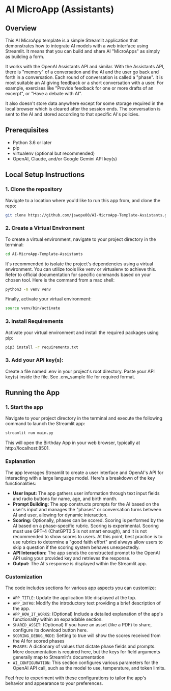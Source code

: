 # AI MicroApp (Assistants)

## Overview
This AI MicroApp template is a simple Streamlit application that demonstrates how to integrate AI models with a web interface using Streamlit. It means that you can build and share AI "MicroApps" as simply as building a form. 

It works with the OpenAI Assistants API and similar. With the Assistants API, there is "memory" of a conversation and the AI and the user go back and forth in a conversation. Each round of conversation is called a "phase". It is most suitable an AI giving feedback or a short conversation with a user. For example, exercises like "Provide feedback for one or more drafts of an excerpt", or "Have a debate with AI". 

It also doesn't store data anywhere except for some storage required in the local browser which is cleared after the session ends. The conversation is sent to the AI and stored according to that specific AI's policies. 

## Prerequisites
- Python 3.6 or later
- pip
- virtualenv (optional but recommended)
- OpenAI, Claude, and/or Google Gemini API key(s)

## Local Setup Instructions

### 1. Clone the repository

Navigate to a location where you'd like to run this app from, and clone the repo:

```bash
git clone https://github.com/jswope00/AI-MicroApp-Template-Assistants.git
```

### 2. Create a Virtual Environment

To create a virtual environment, navigate to your project directory in the terminal:
```bash
cd AI-MicroApp-Template-Assistants
```

It's recommended to isolate the project's dependencies using a virtual environment. You can utilize tools like venv or virtualenv to achieve this. Refer to official documentation for specific commands based on your chosen tool. Here is the command from a mac shell:
```bash
python3 -m venv venv
```

Finally, activate your virtual environment:
```bash
source venv/bin/activate
```

### 3. Install Requirements
Activate your virtual environment and install the required packages using pip:
```bash
pip3 install -r requirements.txt
```

### 3. Add your API key(s):
Create a file named .env in your project's root directory. Paste your API key(s) inside the file. See .env_sample file for required format. 

## Running the App

### 1. Start the app

Navigate to your project directory in the terminal and execute the following command to launch the Streamlit app:
```bash
streamlit run main.py
```

This will open the Birthday App in your web browser, typically at http://localhost:8501.


### Explanation

The app leverages Streamlit to create a user interface and OpenAI's API for interacting with a large language model. Here's a breakdown of the key functionalities:

-   **User Input:**  The app gathers user information through text input fields and radio buttons for name, age, and birth month.
-   **Prompt Building:**  The app constructs prompts for the AI based on the user's input and manages the "phases" or conversation turns between AI and user, allowing for dynamic interaction.
-   **Scoring:** Optionally, phases can be scored. Scoring is performed by the AI based on a phase-specific rubric. Scoring is experimental. Scoring must use GPT-4 (ChatGPT3.5 is not smart enough), and it is not recommended to show scores to users. At this point, best practice is to use rubrics to determine a "good faith effort" and always allow users to skip a question if the scoring system behaves unexpectedly.
-   **API Interaction:**  The app sends the constructed prompt to the OpenAI API using your provided key and retrieves the response.
-   **Output:**  The AI's response is displayed within the Streamlit app.

### Customization

The code includes sections for various app aspects you can customize:

-   `APP_TITLE`: Update the application title displayed at the top.
-   `APP_INTRO`: Modify the introductory text providing a brief description of the app.
-   `APP_HOW_IT_WORKS`: (Optional) Include a detailed explanation of the app's functionality within an expandable section.
-   `SHARED_ASSET`: (Optional) If you have an asset (like a PDF) to share, configure its download button here.
- 	`SCORING_DEBUG_MODE`: Setting to true will show the scores received from the AI for scored phases
-   `PHASES`: A dictionary of values that dictate phase fields and prompts. More documentation is required here, but the keys for field arguments generally map to Streamlit's documentation
-   `AI_CONFIGURATION`: This section configures various parameters for the OpenAI API call, such as the model to use, temperature, and token limits.

Feel free to experiment with these configurations to tailor the app's behavior and appearance to your preferences.


